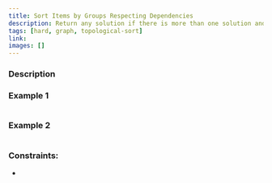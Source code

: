 ```yaml
---
title: Sort Items by Groups Respecting Dependencies
description: Return any solution if there is more than one solution and return an empty list if there is no solution.
tags: [hard, graph, topological-sort]
link: 
images: []
---
```


### Description



### Example 1

```bash

```

### Example 2

```bash

```

### Constraints:

- 